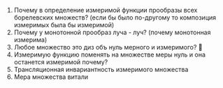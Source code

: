  1. Почему в определение измеримой функции прообразы всех борелевских множеств? (если бы было по-другому то композиция измеримых была бы измеримой)
 2. Почему у монотонной прообраз луча  - луч? (почему монотонная измерима)
 3. Любое множество это диз объ нуль мерного и измеримого? 🦧
 4. Измеримую функцию поменять на множестве меры нуль и она останется измеримой почему?
 5. Трансляционная инвариантность измеримого множества
 6. Мера множества витали

